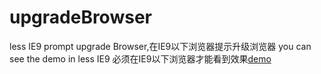 # upgradeBrowser
less IE9 prompt upgrade Browser,在IE9以下浏览器提示升级浏览器
you can see the demo in less IE9 必须在IE9以下浏览器才能看到效果[demo](http://htmlpreview.github.io/?https://github.com/kacoro/upgradeBrowser/blob/master/upgradeBrowser.html)
